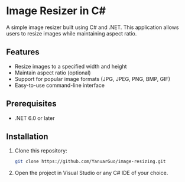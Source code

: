 # Image Resizer in C#

A simple image resizer built using C# and .NET. This application allows users to resize images while maintaining aspect ratio.

## Features
- Resize images to a specified width and height
- Maintain aspect ratio (optional)
- Support for popular image formats (JPG, JPEG, PNG, BMP, GIF)
- Easy-to-use command-line interface

## Prerequisites
- .NET 6.0 or later

## Installation
1. Clone this repository:
   ```sh
   git clone https://github.com/YanuarGuo/image-resizing.git
   ```
2. Open the project in Visual Studio or any C# IDE of your choice.


